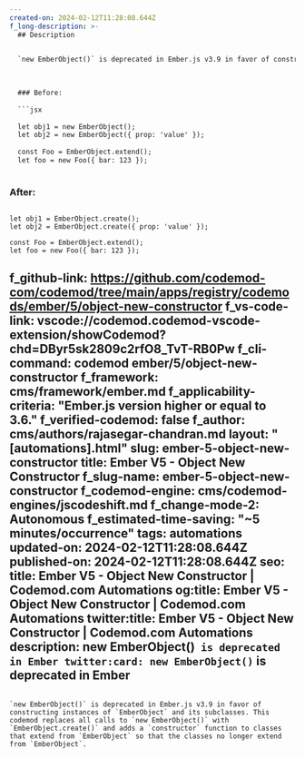 ```yaml
---
created-on: 2024-02-12T11:28:08.644Z
f_long-description: >-
  ## Description
  

  `new EmberObject()` is deprecated in Ember.js v3.9 in favor of constructing instances of `EmberObject` and its subclasses. This codemod replaces all calls to `new EmberObject()` with `EmberObject.create()` and adds a `constructor` function to classes that extend from `EmberObject` so that the classes no longer extend from `EmberObject`.
  

  
  ### Before:
  
  ```jsx
  
  let obj1 = new EmberObject();
  let obj2 = new EmberObject({ prop: 'value' });
  
  const Foo = EmberObject.extend();
  let foo = new Foo({ bar: 123 });
  
  ```
  
  ### After:
  
  ```tsx
  
  let obj1 = EmberObject.create();
  let obj2 = EmberObject.create({ prop: 'value' });
  
  const Foo = EmberObject.extend();
  let foo = new Foo({ bar: 123 });
  
  ```
f_github-link: https://github.com/codemod-com/codemod/tree/main/apps/registry/codemods/ember/5/object-new-constructor
f_vs-code-link: vscode://codemod.codemod-vscode-extension/showCodemod?chd=DByr5sk2809c2rfO8_TvT-RB0Pw
f_cli-command: codemod ember/5/object-new-constructor
f_framework: cms/framework/ember.md
f_applicability-criteria: "Ember.js version higher or equal to 3.6."
f_verified-codemod: false
f_author: cms/authors/rajasegar-chandran.md
layout: "[automations].html"
slug: ember-5-object-new-constructor
title: Ember V5 - Object New Constructor
f_slug-name: ember-5-object-new-constructor
f_codemod-engine: cms/codemod-engines/jscodeshift.md
f_change-mode-2: Autonomous
f_estimated-time-saving: "~5 minutes/occurrence"
tags: automations
updated-on: 2024-02-12T11:28:08.644Z
published-on: 2024-02-12T11:28:08.644Z
seo:
  title: Ember V5 - Object New Constructor | Codemod.com Automations
  og:title: Ember V5 - Object New Constructor | Codemod.com Automations
  twitter:title: Ember V5 - Object New Constructor | Codemod.com Automations
  description: new EmberObject()` is deprecated in Ember
  twitter:card: new EmberObject()` is deprecated in Ember
---
```

`new EmberObject()` is deprecated in Ember.js v3.9 in favor of constructing instances of `EmberObject` and its subclasses. This codemod replaces all calls to `new EmberObject()` with `EmberObject.create()` and adds a `constructor` function to classes that extend from `EmberObject` so that the classes no longer extend from `EmberObject`.